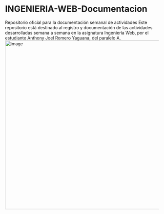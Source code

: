 # INGENIERIA-WEB-Documentacion
Repositorio oficial para la documentación semanal de actividades Este repositorio está destinado al registro y documentación de las actividades desarrolladas semana a semana en la asignatura Ingeniería Web, por el estudiante Anthony Joel Romero Yaguana, del paralelo A.
<img width="1377" height="555" alt="image" src="https://github.com/user-attachments/assets/c7c4f8ed-7f4e-445c-ac31-30fd94ea4b5a" />
